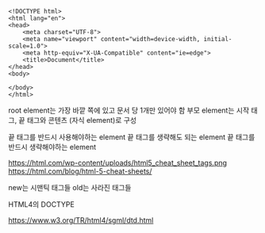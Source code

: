 



```
<!DOCTYPE html>
<html lang="en">
<head>
    <meta charset="UTF-8">
    <meta name="viewport" content="width=device-width, initial-scale=1.0">
    <meta http-equiv="X-UA-Compatible" content="ie=edge">
    <title>Document</title>
</head>
<body>
  
</body>
</html>
```

root element는 가장 바깥 쪽에 있고 문서 당 1개만 있어야 함
부모 element는 시작 태그, 끝 태그와 콘텐츠 (자식 element)로 구성

끝 태그를 반드시 사용해야하는 element
끝 태그를 생략해도 되는 element
끝 태그를 반드시 생략해야하는 element


https://html.com/wp-content/uploads/html5_cheat_sheet_tags.png
https://html.com/blog/html-5-cheat-sheets/

new는 시맨틱 태그들
old는 사라진 태그들

HTML4의 DOCTYPE

https://www.w3.org/TR/html4/sgml/dtd.html

<!DOCTYPE HTML PUBLIC "-//W3C//DTD HTML 4.01//EN"
            "http://www.w3.org/TR/html4/strict.dtd">







